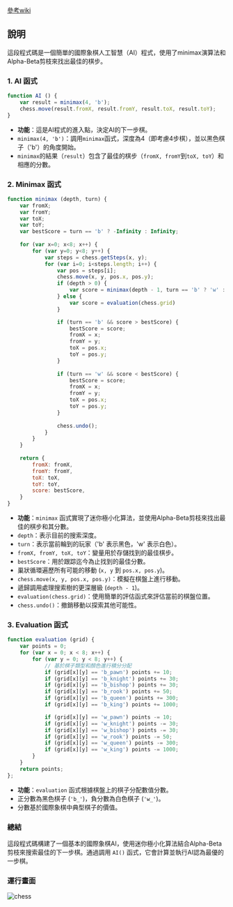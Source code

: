 
[參考wiki](https://zh.wikipedia.org/zh-tw/%E6%9E%81%E5%B0%8F%E5%8C%96%E6%9E%81%E5%A4%A7%E7%AE%97%E6%B3%95)

## 說明
這段程式碼是一個簡單的國際象棋人工智慧（AI）程式，使用了minimax演算法和Alpha-Beta剪枝來找出最佳的棋步。

### 1. AI 函式
```javascript
function AI () {
    var result = minimax(4, 'b');
    chess.move(result.fromX, result.fromY, result.toX, result.toY);
}
```
- **功能**：這是AI程式的進入點，決定AI的下一步棋。
- `minimax(4, 'b')`：調用`minimax`函式，深度為4（即考慮4步棋），並以黑色棋子（'b'）的角度開始。
- `minimax`的結果（`result`）包含了最佳的棋步（`fromX, fromY`到`toX, toY`）和相應的分數。

### 2. Minimax 函式
```javascript
function minimax (depth, turn) {
    var fromX;
    var fromY;
    var toX;
    var toY;
    var bestScore = turn == 'b' ? -Infinity : Infinity;
    
    for (var x=0; x<8; x++) {
        for (var y=0; y<8; y++) {
            var steps = chess.getSteps(x, y);
            for (var i=0; i<steps.length; i++) {
                var pos = steps[i];
                chess.move(x, y, pos.x, pos.y);
                if (depth > 0) {
                    var score = minimax(depth - 1, turn == 'b' ? 'w' : 'b').score;
                } else {
                    var score = evaluation(chess.grid)
                }

                if (turn == 'b' && score > bestScore) {
                    bestScore = score;
                    fromX = x;
                    fromY = y;
                    toX = pos.x;
                    toY = pos.y;
                }
                
                if (turn == 'w' && score < bestScore) {
                    bestScore = score;
                    fromX = x;
                    fromY = y;
                    toX = pos.x;
                    toY = pos.y;
                }
    
                chess.undo();
            }
        }
    }
    
    return {
        fromX: fromX,
        fromY: fromY,
        toX: toX,
        toY: toY,
        score: bestScore,
    }
}
```
- **功能**：`minimax` 函式實現了迷你極小化算法，並使用Alpha-Beta剪枝來找出最佳的棋步和其分數。
- `depth`：表示目前的搜索深度。
- `turn`：表示當前輪到的玩家（'b' 表示黑色，'w' 表示白色）。
- `fromX, fromY, toX, toY`：變量用於存儲找到的最佳棋步。
- `bestScore`：用於跟踪迄今為止找到的最佳分數。
- 巢狀循環遍歷所有可能的移動 (`x, y` 到 `pos.x, pos.y`)。
- `chess.move(x, y, pos.x, pos.y)`：模擬在棋盤上進行移動。
- 遞歸調用處理搜索樹的更深層級 (`depth - 1`)。
- `evaluation(chess.grid)`：使用簡單的評估函式來評估當前的棋盤位置。
- `chess.undo()`：撤銷移動以探索其他可能性。

### 3. Evaluation 函式
```javascript
function evaluation (grid) {
    var points = 0;
    for (var x = 0; x < 8; x++) {
        for (var y = 0; y < 8; y++) {
            // 基於棋子類型和顏色進行積分分配
            if (grid[x][y] == 'b_pawn') points += 10;
            if (grid[x][y] == 'b_knight') points += 30;
            if (grid[x][y] == 'b_bishop') points += 30;
            if (grid[x][y] == 'b_rook') points += 50;
            if (grid[x][y] == 'b_queen') points += 300;
            if (grid[x][y] == 'b_king') points += 1000;

            if (grid[x][y] == 'w_pawn') points -= 10;
            if (grid[x][y] == 'w_knight') points -= 30;
            if (grid[x][y] == 'w_bishop') points -= 30;
            if (grid[x][y] == 'w_rook') points -= 50;
            if (grid[x][y] == 'w_queen') points -= 300;
            if (grid[x][y] == 'w_king') points -= 1000;
        }
    }
    return points;
};
```
- **功能**：`evaluation` 函式根據棋盤上的棋子分配數值分數。
- 正分數為黑色棋子 (`'b_'`)，負分數為白色棋子 (`'w_'`)。
- 分數基於國際象棋中典型棋子的價值。

### 總結
這段程式碼構建了一個基本的國際象棋AI，使用迷你極小化算法結合Alpha-Beta剪枝來搜索最佳的下一步棋。通過調用 `AI()` 函式，它會計算並執行AI認為最優的一步棋。


### 運行畫面

![chess](https://hackmd.io/_uploads/S1PfoAaS0.gif)
